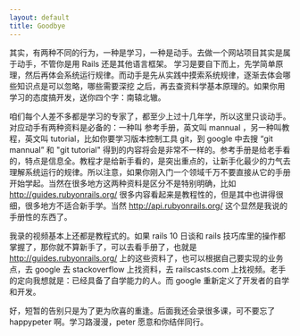 ```yaml
---
layout: default
title: Goodbye
---
```


其实，有两种不同的行为，一种是学习，一种是动手。去做一个网站项目其实是属于动手，不管你是用 Rails 还是其他语言框架。
学习是要自下而上，先学简单原理，然后再体会系统运行规律。而动手是先从实践中摸索系统规律，逐渐去体会哪些知识点是可以忽略，哪些需要深挖
之后，再去查资料学基本原理的。如果你用学习的态度搞开发，送你四个字：南辕北辙。


咱们每个人差不多都是学习的专家了，都至少上过十几年学，所以这里只谈动手。对应动手有两种资料是必备的：一种叫
参考手册，英文叫 mannual ，另一种叫教程，英文叫 tutorial，比如你要学习版本控制工具 git，到 google 中去搜 “git mannual”
和 "git tutorial" 得到的内容将会是非常不一样的。参考手册是给老手看的，特点是信息全。教程才是给新手看的，是突出重点的，让新手化最少的力气去
理解系统运行的规律。所以注意，如果你刚入门一个领域千万不要直接从它的手册开始学起。当然在很多地方这两种资料是区分不是特别明确，比如 http://guides.rubyonrails.org/
很多内容看起来是教程性的，但是其中也讲得很细，很多地方不适合新手学。当然 http://api.rubyonrails.org/ 这个显然是我说的手册性的东西了。

我录的视频基本上还都是教程式的。如果 rails 10 日谈和 rails 技巧库里的操作都掌握了，那你就不算新手了，可以去看手册了，也就是
http://guides.rubyonrails.org/ 上的这些资料了，也可以根据自己要实现的业务点，去 google 去 stackoverflow 上找资料，去
railscasts.com 上找视频。老手的定向我想就是：已经具备了自学能力的人。而 google 重新定义了开发者的自学和开发。

好，短暂的告别只是为了更为欣喜的重逢。后面我还会录很多课，可不要忘了 happypeter 啊。学习路漫漫，peter 愿意和你结伴同行。
